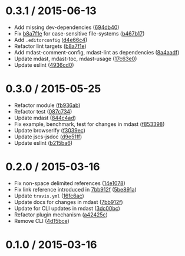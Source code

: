<!--mdast setext-->

<!--lint disable no-multiple-toplevel-headings-->

<!--lint disable maximum-line-length-->

0.3.1 / 2015-06-13
==================

*   Add missing dev-dependencies ([694db40](https://github.com/wooorm/mdast-github/commit/694db40))
*   Fix [b8a7f1e](https://github.com/wooorm/mdast-github/commit/b8a7f1e) for case-sensitive file-systems ([b467b17](https://github.com/wooorm/mdast-github/commit/b467b17))
*   Add `.editorconfig` ([d4e66c4](https://github.com/wooorm/mdast-github/commit/d4e66c4))
*   Refactor lint targets ([b8a7f1e](https://github.com/wooorm/mdast-github/commit/b8a7f1e))
*   Add mdast-comment-config, mdast-lint as dependencies ([8a4aadf](https://github.com/wooorm/mdast-github/commit/8a4aadf))
*   Update mdast, mdast-toc, mdast-usage ([17c63e0](https://github.com/wooorm/mdast-github/commit/17c63e0))
*   Update eslint ([4936cd0](https://github.com/wooorm/mdast-github/commit/4936cd0))

0.3.0 / 2015-05-25
==================

*   Refactor module ([fb936ab](https://github.com/wooorm/mdast-github/commit/fb936ab))
*   Refactor test ([087c734](https://github.com/wooorm/mdast-github/commit/087c734))
*   Update mdast ([844c4ad](https://github.com/wooorm/mdast-github/commit/844c4ad))
*   Fix example, benchmark, test for changes in mdast ([f853398](https://github.com/wooorm/mdast-github/commit/f853398))
*   Update browserify ([f3039ec](https://github.com/wooorm/mdast-github/commit/f3039ec))
*   Update jscs-jsdoc ([d9e51ff](https://github.com/wooorm/mdast-github/commit/d9e51ff))
*   Update eslint ([b215ba6](https://github.com/wooorm/mdast-github/commit/b215ba6))

0.2.0 / 2015-03-16
==================

*   Fix non-space delimited references ([14e1078](https://github.com/wooorm/mdast-github/commit/14e1078))
*   Fix link reference introduced in [7bb912f](https://github.com/wooorm/mdast-github/commit/7bb912f) ([5be891a](https://github.com/wooorm/mdast-github/commit/5be891a))
*   Update `travis.yml` ([16fc6ac](https://github.com/wooorm/mdast-github/commit/16fc6ac))
*   Update docs for changes in mdast ([7bb912f](https://github.com/wooorm/mdast-github/commit/7bb912f))
*   Update for CLI updates in mdast ([3dc00bc](https://github.com/wooorm/mdast-github/commit/3dc00bc))
*   Refactor plugin mechanism ([a42425c](https://github.com/wooorm/mdast-github/commit/a42425c))
*   Remove CLI ([4d15bce](https://github.com/wooorm/mdast-github/commit/4d15bce))

0.1.0 / 2015-03-16
==================
